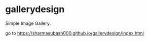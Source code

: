 # gallerydesign
Simple Image Gallery.

go to https://sharmasubash000.github.io/gallerydesign/index.html
